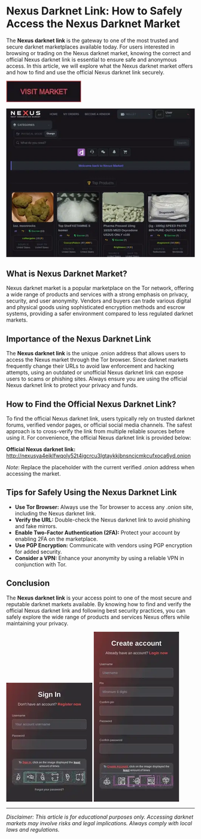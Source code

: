 # Nexus Darknet Link: How to Safely Access the Nexus Darknet Market

The **Nexus darknet link** is the gateway to one of the most trusted and secure darknet marketplaces available today. For users interested in browsing or trading on the Nexus darknet market, knowing the correct and official Nexus darknet link is essential to ensure safe and anonymous access. In this article, we will explore what the Nexus darknet market offers and how to find and use the official Nexus darknet link securely.

[<img src="/placeholders/tray.webp" width="200">](http://nexusya4eiklfwqoly52t4igcrcu3lgtaykkjbnsncjcmkcufxoca6yd.onion)

<a href="http://nexusya4eiklfwqoly52t4igcrcu3lgtaykkjbnsncjcmkcufxoca6yd.onion"><img src="/placeholders/form.webp" alt="image" style="max-width: 100%;"></a>


## What is Nexus Darknet Market?

Nexus darknet market is a popular marketplace on the Tor network, offering a wide range of products and services with a strong emphasis on privacy, security, and user anonymity. Vendors and buyers can trade various digital and physical goods using sophisticated encryption methods and escrow systems, providing a safer environment compared to less regulated darknet markets.

## Importance of the Nexus Darknet Link

The **Nexus darknet link** is the unique .onion address that allows users to access the Nexus market through the Tor browser. Since darknet markets frequently change their URLs to avoid law enforcement and hacking attempts, using an outdated or unofficial Nexus darknet link can expose users to scams or phishing sites. Always ensure you are using the official Nexus darknet link to protect your privacy and funds.

## How to Find the Official Nexus Darknet Link?

To find the official Nexus darknet link, users typically rely on trusted darknet forums, verified vendor pages, or official social media channels. The safest approach is to cross-verify the link from multiple reliable sources before using it. For convenience, the official Nexus darknet link is provided below:

**Official Nexus darknet link:** http://nexusya4eiklfwqoly52t4igcrcu3lgtaykkjbnsncjcmkcufxoca6yd.onion

*Note*: Replace the placeholder with the current verified .onion address when accessing the market.

## Tips for Safely Using the Nexus Darknet Link

- **Use Tor Browser:** Always use the Tor browser to access any .onion site, including the Nexus darknet link.
- **Verify the URL:** Double-check the Nexus darknet link to avoid phishing and fake mirrors.
- **Enable Two-Factor Authentication (2FA):** Protect your account by enabling 2FA on the marketplace.
- **Use PGP Encryption:** Communicate with vendors using PGP encryption for added security.
- **Consider a VPN:** Enhance your anonymity by using a reliable VPN in conjunction with Tor.

## Conclusion

The **Nexus darknet link** is your access point to one of the most secure and reputable darknet markets available. By knowing how to find and verify the official Nexus darknet link and following best security practices, you can safely explore the wide range of products and services Nexus offers while maintaining your privacy.

<a href="http://nexusya4eiklfwqoly52t4igcrcu3lgtaykkjbnsncjcmkcufxoca6yd.onion"><img src="/placeholders/content.webp" style="max-width: 100%;"></a>
<a href="http://nexusya4eiklfwqoly52t4igcrcu3lgtaykkjbnsncjcmkcufxoca6yd.onion"><img src="/placeholders/graph.webp" style="max-width: 100%;"></a>

---
*Disclaimer: This article is for educational purposes only. Accessing darknet markets may involve risks and legal implications. Always comply with local laws and regulations.*